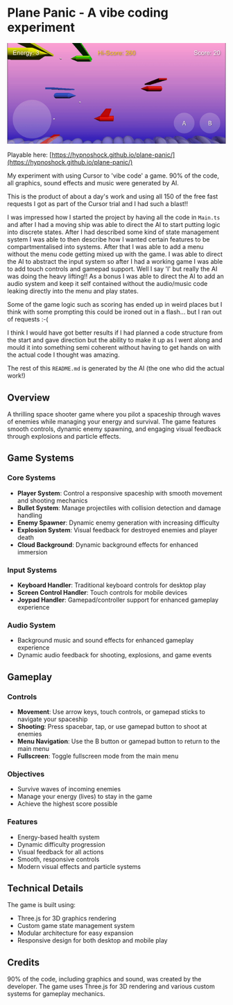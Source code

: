 # Plane Panic - A vibe coding experiment

![Gameplay Video](https://github.com/hypnoshock/plane-panic/raw/main/extras/gameplay-video.gif)

Playable here: [https://hypnoshock.github.io/plane-panic/](https://hypnoshock.github.io/plane-panic/)

My experiment with using Cursor to 'vibe code' a game. 90% of the code, all graphics, sound effects and music were generated by AI.

This is the product of about a day's work and using all 150 of the free fast requests I got as part of the Cursor trial and I had such a blast!!

I was impressed how I started the project by having all the code in `Main.ts` and after I had a moving ship was able to direct the AI to start putting logic into discrete states. After I had described some kind of state management system I was able to then describe how I wanted certain features to be compartmentalised into systems. After that I was able to add a menu without the menu code getting mixed up with the game. I was able to direct the AI to abstract the input system so after I had a working game I was able to add touch controls and gamepad support. Well I say 'I' but really the AI was doing the heavy lifting!! As a bonus I was able to direct the AI to add an audio system and keep it self contained without the audio/music code leaking directly into the menu and play states.

Some of the game logic such as scoring has ended up in weird places but I think with some prompting this could be ironed out in a flash... but I ran out of requests :-(

I think I would have got better results if I had planned a code structure from the start and gave direction but the ability to make it up as I went along and mould it into something semi coherent without having to get hands on with the actual code I thought was amazing.

The rest of this `README.md` is generated by the AI (the one who did the actual work!)

## Overview

A thrilling space shooter game where you pilot a spaceship through waves of enemies while managing your energy and survival. The game features smooth controls, dynamic enemy spawning, and engaging visual feedback through explosions and particle effects.

## Game Systems

### Core Systems

- **Player System**: Control a responsive spaceship with smooth movement and shooting mechanics
- **Bullet System**: Manage projectiles with collision detection and damage handling
- **Enemy Spawner**: Dynamic enemy generation with increasing difficulty
- **Explosion System**: Visual feedback for destroyed enemies and player death
- **Cloud Background**: Dynamic background effects for enhanced immersion

### Input Systems

- **Keyboard Handler**: Traditional keyboard controls for desktop play
- **Screen Control Handler**: Touch controls for mobile devices
- **Joypad Handler**: Gamepad/controller support for enhanced gameplay experience

### Audio System

- Background music and sound effects for enhanced gameplay experience
- Dynamic audio feedback for shooting, explosions, and game events

## Gameplay

### Controls

- **Movement**: Use arrow keys, touch controls, or gamepad sticks to navigate your spaceship
- **Shooting**: Press spacebar, tap, or use gamepad button to shoot at enemies
- **Menu Navigation**: Use the B button or gamepad button to return to the main menu
- **Fullscreen**: Toggle fullscreen mode from the main menu

### Objectives

- Survive waves of incoming enemies
- Manage your energy (lives) to stay in the game
- Achieve the highest score possible

### Features

- Energy-based health system
- Dynamic difficulty progression
- Visual feedback for all actions
- Smooth, responsive controls
- Modern visual effects and particle systems

## Technical Details

The game is built using:

- Three.js for 3D graphics rendering
- Custom game state management system
- Modular architecture for easy expansion
- Responsive design for both desktop and mobile play

## Credits

90% of the code, including graphics and sound, was created by the developer. The game uses Three.js for 3D rendering and various custom systems for gameplay mechanics.
